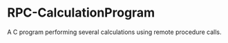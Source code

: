 # RPC-CalculationProgram
A C program performing several calculations using remote procedure calls. 
